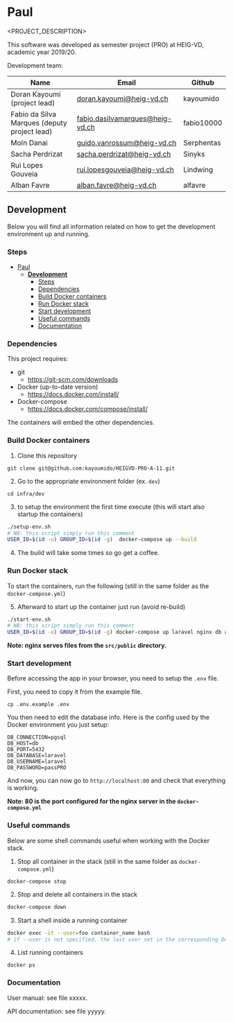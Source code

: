 # Paul

<PROJECT_DESCRIPTION>

This software was developed as semester project (PRO) at HEIG-VD,
academic year 2019/20.

Development team:

| Name                                         | Email                           | Github     |
|----------------------------------------------|---------------------------------|------------|
| Doran Kayoumi (project lead)                 | doran.kayoumi@heig-vd.ch        | kayoumido  |
| Fabio da Silva Marques (deputy project lead) | fabio.dasilvamarques@heig-vd.ch | fabio10000 |
| Moïn Danai                                   | guido.vanrossum@heig-vd.ch      | Serphentas |
| Sacha Perdrizat                              | sacha.perdrizat@heig-vd.ch      | Sinyks     |
| Rui Lopes Gouveia                            | rui.lopesgouveia@heig-vd.ch     | Lindwing   |
| Alban Favre                                  | alban.favre@heig-vd.ch          | alfavre    |

## **Development**

Below you will find all information related on how to get the development environment up and running.

### Steps

- [Paul](#paul)
  - [**Development**](#development)
    - [Steps](#steps)
    - [Dependencies](#dependencies)
    - [Build Docker containers](#build-docker-containers)
    - [Run Docker stack](#run-docker-stack)
    - [Start development](#start-development)
    - [Useful commands](#useful-commands)
    - [Documentation](#documentation)


### Dependencies

This project requires:

- git
  - https://git-scm.com/downloads
- Docker (up-to-date version)
  - https://docs.docker.com/install/
- Docker-compose
  - https://docs.docker.com/compose/install/

The containers will embed the other dependencies.

### Build Docker containers

1. Clone this repository
```
git clone git@github.com:kayoumido/HEIGVD-PRO-A-11.git
```

2. Go to the appropriate environment folder (ex. ``dev``)
```
cd infra/dev
```
3. to setup the environment the first time execute (this will start also startup the containers)

```bash
./setup-env.sh
# NB: this script simply run this comment
USER_ID=$(id -u) GROUP_ID=$(id -g)  docker-compose up --build
```

4. The build will take some times so go get a coffee.


### Run Docker stack

To start the containers, run the following (still in the same folder as the `docker-compose.yml`)

5. Afterward to start up the container just run (avoid re-build)
```bash
./start-env.sh
# NB: this script simply run this comment
USER_ID=$(id -u) GROUP_ID=$(id -g) docker-compose up laravel nginx db adminer
```

**Note: nginx serves files from the `src/public` directory.**

### Start development
Before accessing the app in your browser, you need to setup the `.env` file.

First, you need to copy it from the example file.

```
cp .env.example .env
```

You then need to edit the database info. Here is the config used by the Docker environment you just setup:
```
DB_CONNECTION=pgsql
DB_HOST=db
DB_PORT=5432
DB_DATABASE=laravel
DB_USERNAME=laravel
DB_PASSWORD=passPRO
```

And now, you can now go to `http://localhost:80` and check that everything is working.

**Note: 80 is the port configured for the nginx server in the `docker-compose.yml`**

### Useful commands

Below are some shell commands useful when working with the Docker stack.

1. Stop all container in the stack (still in the same folder as `docker-compose.yml`)
```
docker-compose stop
```
2. Stop and delete all containers in the stack
```bash
docker-compose down
```
3. Start a shell inside a running container
```bash
docker exec -it --user=foo container_name bash
# if --user is not specified, the last user set in the corresponding Dockerfile in used
```
4. List running containers
```
docker ps
```

### Documentation

User manual: see file xxxxx.

API documentation: see file yyyyy.
